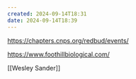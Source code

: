 ```yaml
---
created: 2024-09-14T18:31
date: 2024-09-14T18:39
---
```

https://chapters.cnps.org/redbud/events/

https://www.foothillbiological.com/

[[Wesley Sander]]